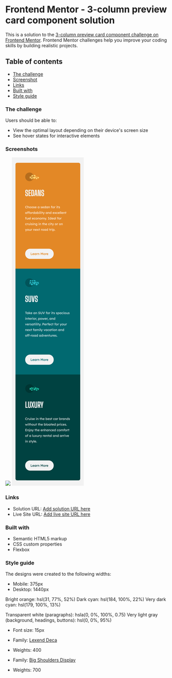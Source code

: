 # Frontend Mentor - 3-column preview card component solution

This is a solution to the [3-column preview card component challenge on Frontend Mentor](https://www.frontendmentor.io/challenges/3column-preview-card-component-pH92eAR2-). Frontend Mentor challenges help you improve your coding skills by building realistic projects. 

## Table of contents

  - [The challenge](#the-challenge)
  - [Screenshot](#screenshot)
  - [Links](#links)
  - [Built with](#built-with)
  - [Style guide](#Style-guide)

### The challenge

Users should be able to:

- View the optimal layout depending on their device's screen size
- See hover states for interactive elements

### Screenshots

![](./desktop-view.jpg)
![](./mobile-view.png)

### Links

- Solution URL: [Add solution URL here](https://your-solution-url.com)
- Live Site URL: [Add live site URL here](https://your-live-site-url.com)

### Built with

- Semantic HTML5 markup
- CSS custom properties
- Flexbox

### Style guide

The designs were created to the following widths:

- Mobile: 375px
- Desktop: 1440px

Bright orange: hsl(31, 77%, 52%)
Dark cyan: hsl(184, 100%, 22%)
Very dark cyan: hsl(179, 100%, 13%)

Transparent white (paragraphs): hsla(0, 0%, 100%, 0.75)
Very light gray (background, headings, buttons): hsl(0, 0%, 95%)

- Font size: 15px

- Family: [Lexend Deca](https://fonts.google.com/specimen/Lexend+Deca)
- Weights: 400

- Family: [Big Shoulders Display](https://fonts.google.com/specimen/Big+Shoulders+Display)
- Weights: 700
